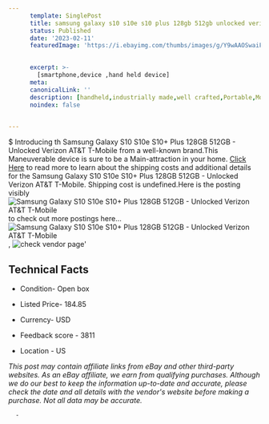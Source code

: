 ```yaml
---
      template: SinglePost
      title: samsung galaxy s10 s10e s10 plus 128gb 512gb unlocked verizon at t t mobile
      status: Published
      date: '2023-02-11'
      featuredImage: 'https://i.ebayimg.com/thumbs/images/g/Y9wAAOSwaiFiuyFg/s-l225.jpg'
       

      excerpt: >-
        [smartphone,device ,hand held device]
      meta:
      canonicalLink: ''
      description: [handheld,industrially made,well crafted,Portable,Mobile,Compact,Convenient,Lightweight,Maneuverable,Man-portable,Miniature,Carriable,Hand-held,Light,Holdable,Transportable,Mobile device,Pocket-sized,On-the-go,Wireless,Cordless,Compact size,Convenient size, smartphone,device ,hand held device]
      noindex: false
      

---
```

$
      Introducing th Samsung Galaxy S10 S10e S10+ Plus 128GB 512GB - Unlocked Verizon AT&T T-Mobile from a well-known brand.This Maneuverable device  is sure to be a Main-attraction in your home. [Click Here](https://www.ebay.com/itm/185481505988?hash=item2b2f8f2cc4%3Ag%3AY9wAAOSwaiFiuyFg&mkevt=1&mkcid=1&mkrid=711-53200-19255-0&campid=%253CePNCampaignId%253E&customid=%253CreferenceId%253E&toolid=10049) to read more to learn about the shipping costs and additional details for the Samsung Galaxy S10 S10e S10+ Plus 128GB 512GB - Unlocked Verizon AT&T T-Mobile. Shipping cost is undefined.Here is the posting visibly ![Samsung Galaxy S10 S10e S10+ Plus 128GB 512GB - Unlocked Verizon AT&T T-Mobile](https://i.ebayimg.com/thumbs/images/g/Y9wAAOSwaiFiuyFg/s-l225.jpg) to check out more postings here... ![Samsung Galaxy S10 S10e S10+ Plus 128GB 512GB - Unlocked Verizon AT&T T-Mobile](https://i.ebayimg.com/images/g/Y9wAAOSwaiFiuyFg/s-l640.jpg), ![check vendor page](https://origin-galleryplus.ebayimg.com/ws/web/185481505988_2_0_1/225x225.jpg,https://origin-galleryplus.ebayimg.com/ws/web/185481505988_3_0_1/225x225.jpg,https://origin-galleryplus.ebayimg.com/ws/web/185481505988_4_0_1/225x225.jpg)'

      

 ## Technical Facts 



     
      

 - Condition- Open box 


      

 - Listed Price- 184.85 


      

 - Currency- USD 


      

 - Feedback score - 3811 


      

 - Location - US 


      
      

 *_This post may contain affiliate links from eBay and other third-party websites. As an eBay affiliate, we earn from qualifying purchases. Although we do our best to keep the information up-to-date and accurate, please check the date and all details with the vendor's website before making a purchase. Not all data may be accurate._*




      -
